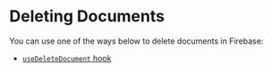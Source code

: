 # Deleting Documents

You can use one of the ways below to delete documents in Firebase:

 - [`useDeleteDocument` hook](../hooks/useDeleteDocument.md)